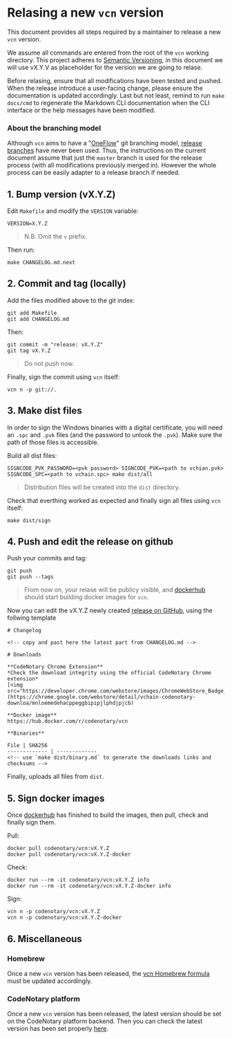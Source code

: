 # Relasing a new `vcn` version

This document provides all steps required by a maintainer to release a new `vcn` version.

We assume all commands are entered from the root of the `vcn` working directory.
This project adheres to [Semantic Versioning](https://semver.org/spec/v2.0.0.html), in this document we will use vX.Y.V as placeholder for the version we are going to relase.

Before relasing, ensure that all modifications have been tested and pushed. When the release introduce a user-facing change, please ensure the documentation is updated accordingly. Last but not least, remind to run `make docs/cmd` to regenerate the Markdown CLI documentation when the CLI interface or the help messages have been modified.

### About the branching model

Although `vcn` aims to have a "[OneFlow](https://www.endoflineblog.com/oneflow-a-git-branching-model-and-workflow)" git branching model, [release branches](https://www.endoflineblog.com/oneflow-a-git-branching-model-and-workflow#release-branches) have never been used. 
Thus, the instructions on the current document assume that just the `master` branch is used for the release process (with all modifications previously merged in). However the whole process can be easily adapter to a release branch if needed.

## 1. Bump version (vX.Y.Z)

Edit `Makefile` and modify the `VERSION` variable:

```
VERSION=X.Y.Z
```
> N.B. Omit the `v` prefix.

Then run:

```
make CHANGELOG.md.next
```

## 2. Commit and tag (locally)

Add the files modified above to the git index:

```
git add Makefile
git add CHANGELOG.md
```

Then:
```
git commit -m "release: vX.Y.Z"
git tag vX.Y.Z
```
> Do not push now.

Finally, sign the commit using `vcn` itself:
```
vcn n -p git://.
```

## 3. Make dist files

In order to sign the Windows binaries with a digital certificate, you will need an `.spc` and `.pvk` files (and the password to unlook the `.pvk`).
Make sure the path of those files is accessible.

Build all dist files:

```
SIGNCODE_PVK_PASSWORD=<pvk password> SIGNCODE_PVK=<path to vchian.pvk> SIGNCODE_SPC=<path to vchain.spc> make dist/all
```
> Distribution files will be created into the `dist` directory.


Check that everthing worked as expected and finally sign all files using `vcn` itself:
```
make dist/sign
```

## 4. Push and edit the release on github

Push your commits and tag:
```
git push
git push --tags
```
> From now on, your relase will be publicy visible, and [dockerhub](https://hub.docker.com/repository/docker/codenotary/vcn/builds) should start building docker images for `vcn`.

Now you can edit the vX.Y.Z newly created [release on GitHub](https://github.com/vchain-us/vcn/releases), using the follwing template

```
# Changelog

<!-- copy and past here the latest part from CHANGELOG.md -->

# Downloads

**CodeNotary Chrome Extension**
*Check the download integrity using the official CodeNotary Chrome extension*
[<img src="https://developer.chrome.com/webstore/images/ChromeWebStore_Badge_v2_206x58.png">](https://chrome.google.com/webstore/detail/vchain-codenotary-downloa/mnloemedehacppeggbipipjlphdjpjcb)

**Docker image**
https://hub.docker.com/r/codenotary/vcn

**Binaries**

File | SHA256
------------- | -------------
<!-- use `make dist/binary.md` to generate the downloads links and checksums -->
```

Finally, uploads all files from `dist`.

## 5. Sign docker images

Once [dockerhub](https://hub.docker.com/repository/docker/codenotary/vcn/builds) has finished to build the images, then pull, check and finally sign them.

Pull:
```
docker pull codenotary/vcn:vX.Y.Z
docker pull codenotary/vcn:vX.Y.Z-docker
```

Check:
```
docker run --rm -it codenotary/vcn:vX.Y.Z info
docker run --rm -it codenotary/vcn:vX.Y.Z-docker info
```

Sign:
```
vcn n -p codenotary/vcn:vX.Y.Z
vcn n -p codenotary/vcn:vX.Y.Z-docker
```

## 6. Miscellaneous

### Homebrew

Once a new `vcn` version has been released, the [vcn Homebrew formula](https://github.com/vchain-us/homebrew-brew/blob/master/Formula/vcn.rb) must be updated accordingly.

### CodeNotary platform

Once a new `vcn` version has been released, the latest version should be set on the CodeNotary platform backend. 
Then you can check the latest version has been set properly [here](https://api.codenotary.io/foundation/v1/version/vcn/latest).